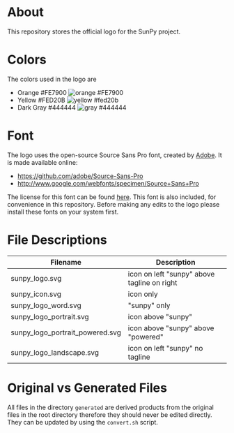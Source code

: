 About
=====

This repository stores the official logo for the SunPy
project.

Colors
======
The colors used in the logo are

* Orange #FE7900 ![orange #FE7900](https://img.shields.io/badge/color-%23FE7900-FE7900.svg)
* Yellow #FED20B ![yellow #fed20b](https://img.shields.io/badge/color-%23FED20B-FED20B.svg)
* Dark Gray #444444 ![gray #444444](https://img.shields.io/badge/color-%23444444-444444.svg)

Font
====
The logo uses the open-source Source Sans Pro font, created by [Adobe](www.adobe.com/).
It is made available online:

* https://github.com/adobe/Source-Sans-Pro
* http://www.google.com/webfonts/specimen/Source+Sans+Pro

The license for this font can be found [here](https://github.com/adobe-fonts/source-sans-pro/blob/master/LICENSE.txt).
This font is also included, for convenience in this repository.
Before making any edits to the logo please install these fonts on your system first.

File Descriptions
=================

|Filename| Description |
|--------|-------------|
| sunpy_logo.svg | icon on left "sunpy" above tagline on right |
| sunpy_icon.svg | icon only |
| sunpy_logo_word.svg | "sunpy" only |
| sunpy_logo_portrait.svg | icon above "sunpy"|
| sunpy_logo_portrait_powered.svg | icon above "sunpy" above "powered" |
| sunpy_logo_landscape.svg  | icon on left "sunpy" no tagline |

Original vs Generated Files
===========================
All files in the directory `generated` are derived
products from the original files in the root directory
therefore they should never be edited directly. They can be updated by using
the `convert.sh` script.
